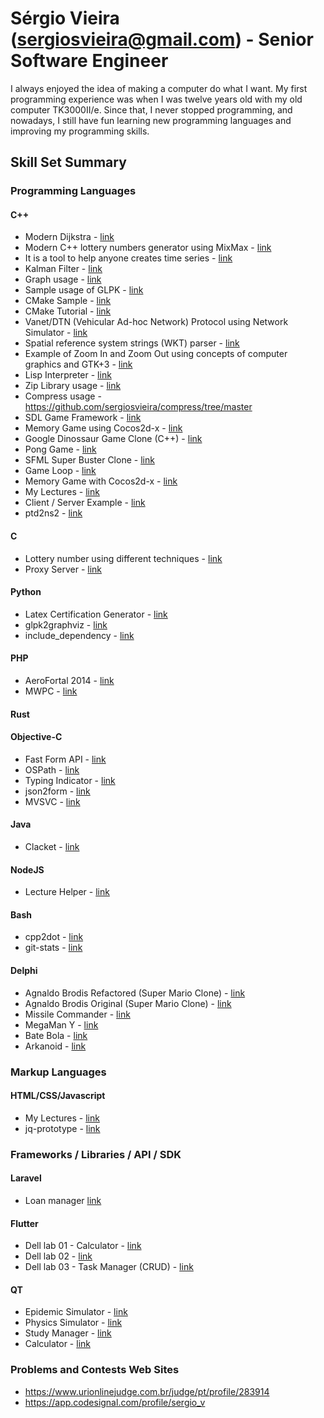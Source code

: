 # Sérgio Vieira (sergiosvieira@gmail.com) - Senior Software Engineer

I always enjoyed the idea of making a computer do what I want. My first programming experience
was when I was twelve years old with my old computer TK3000II/e. Since that, I never stopped
programming, and nowadays, I still have fun learning new programming languages and improving
my programming skills.

## Skill Set Summary

### Programming Languages

#### C++
- Modern Dijkstra - [link](https://github.com/t2dplayer/graphos)
- Modern C++ lottery numbers generator using MixMax - [link](https://github.com/sergiosvieira/mixmax_lottery)
- It is a tool to help anyone creates time series - [link](https://github.com/sergiosvieira/time-serie-filler)
- Kalman Filter - [link](https://github.com/sergiosvieira/kalman_filter)
- Graph usage - [link](https://github.com/sergiosvieira/graph/blob/master/main.cpp)
- Sample usage of GLPK - [link](https://github.com/sergiosvieira/glkp)
- CMake Sample - [link](https://github.com/sergiosvieira/cmake-with-lib)
- CMake Tutorial - [link](https://github.com/sergiosvieira/cmaketutorial)
- Vanet/DTN (Vehicular Ad-hoc Network) Protocol using Network Simulator - [link](https://github.com/sergiosvieira/ns3-dtn)
- Spatial reference system strings (WKT) parser - [link](https://github.com/sergiosvieira/geo_parser)
- Example of Zoom In and Zoom Out using concepts of computer graphics and GTK+3 - [link](https://github.com/sergiosvieira/ceara-stations)
- Lisp Interpreter - [link](https://github.com/sergiosvieira/lisp)
- Zip Library usage - [link](https://github.com/sergiosvieira/compress)
- Compress usage - https://github.com/sergiosvieira/compress/tree/master
- SDL Game Framework - [link](https://github.com/sergiosvieira/yda)
- Memory Game using Cocos2d-x - [link](https://github.com/sergiosvieira/memory_game)
- Google Dinossaur Game Clone (C++) - [link](https://github.com/sergiosvieira/sfml-dino)
- Pong Game - [link](https://github.com/sergiosvieira/sfml-pong)
- SFML Super Buster Clone - [link](https://github.com/sergiosvieira/sfml-super-buster)
- Game Loop - [link](https://github.com/sergiosvieira/game-loop)
- Memory Game with Cocos2d-x - [link](https://github.com/sergiosvieira/memory_game)
- My Lectures - [link](https://github.com/sergiosvieira/cpp-moderno)
- Client / Server Example - [link](https://github.com/sergiosvieira/srvclt)
- ptd2ns2 - [link](https://github.com/sergiosvieira/ptd2ns2/tree/master)

#### C
- Lottery number using different techniques - [link](https://github.com/sergiosvieira/fique-rico)
- Proxy Server - [link](https://github.com/sergiosvieira/proxy)

#### Python
- Latex Certification Generator - [link](https://github.com/sergiosvieira/cerificados)
- glpk2graphviz - [link](https://github.com/sergiosvieira/glpk2graphviz)
- include_dependency - [link](https://github.com/sergiosvieira/include_dependency/tree/master)

#### PHP
- AeroFortal 2014 - [link](https://github.com/sergiosvieira/aero14)
- MWPC - [link](https://github.com/t2dplayer/mwpc)

#### Rust

#### Objective-C
- Fast Form API - [link](https://github.com/sergiosvieira/fastform)
- OSPath - [link](https://github.com/sergiosvieira/OSPath)
- Typing Indicator - [link](https://github.com/sergiosvieira/TypingIndicator)
- json2form - [link](https://github.com/sergiosvieira/json2form)
- MVSVC - [link](https://github.com/sergiosvieira/mvsvc)

#### Java
- Clacket - [link](https://github.com/sergiosvieira/Clacket)

#### NodeJS
- Lecture Helper - [link](https://github.com/sergiosvieira/school-year)

#### Bash
- cpp2dot - [link](https://github.com/sergiosvieira/cpp2dot)
- git-stats - [link](https://github.com/sergiosvieira/git-stats)

#### Delphi
- Agnaldo Brodis Refactored (Super Mario Clone) - [link](https://github.com/sergiosvieira/agnaldo-brodis-1-refactored)
- Agnaldo Brodis Original (Super Mario Clone) - [link](https://github.com/sergiosvieira/agnaldo-brodis-1)
- Missile Commander - [link](https://github.com/sergiosvieira/missile)
- MegaMan Y - [link](https://github.com/sergiosvieira/megamany)
- Bate Bola - [link](https://github.com/sergiosvieira/batebola)
- Arkanoid - [link](https://github.com/sergiosvieira/arkanoid)

### Markup Languages
#### HTML/CSS/Javascript
- My Lectures - [link](https://github.com/sergiosvieira/aulas-pweb)
- jq-prototype - [link](https://github.com/t2dplayer/jq-prototype)

### Frameworks / Libraries / API / SDK
#### Laravel 
- Loan manager [link](https://github.com/sergiosvieira/key-manager)

#### Flutter
- Dell lab 01 - Calculator - [link](https://github.com/sergiosvieira/flutter_3_3)
- Dell lab 02 - [link](https://github.com/sergiosvieira/flutter_4_2)
- Dell lab 03 - Task Manager (CRUD) - [link](https://github.com/sergiosvieira/flutter_4_4)

#### QT
- Epidemic Simulator - [link](https://github.com/sergiosvieira/epidemic-simulator)
- Physics Simulator - [link](https://github.com/sergiosvieira/mog)
- Study Manager - [link](https://github.com/sergiosvieira/qtmind)
- Calculator - [link](https://github.com/t2dplayer/Calculator)

### Problems and Contests Web Sites
- https://www.urionlinejudge.com.br/judge/pt/profile/283914
- https://app.codesignal.com/profile/sergio_v
